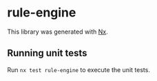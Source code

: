 # rule-engine

This library was generated with [Nx](https://nx.dev).

## Running unit tests

Run `nx test rule-engine` to execute the unit tests.
